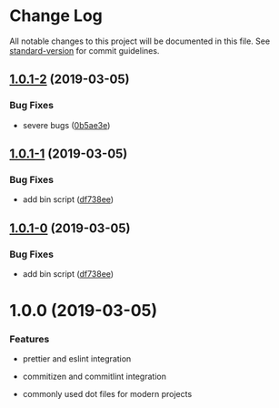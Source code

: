 # Change Log

All notable changes to this project will be documented in this file. See [standard-version](https://github.com/conventional-changelog/standard-version) for commit guidelines.

## [1.0.1-2](https://github.com/AngusFu/create-standard/compare/v1.0.1-1...v1.0.1-2) (2019-03-05)


### Bug Fixes

* severe bugs ([0b5ae3e](https://github.com/AngusFu/create-standard/commit/0b5ae3e))



## [1.0.1-1](https://github.com/AngusFu/create-standard/compare/v1.0.0...v1.0.1-1) (2019-03-05)


### Bug Fixes

* add bin script ([df738ee](https://github.com/AngusFu/create-standard/commit/df738ee))



## [1.0.1-0](https://github.com/AngusFu/create-standard/compare/v1.0.0...v1.0.1-0) (2019-03-05)


### Bug Fixes

* add bin script ([df738ee](https://github.com/AngusFu/create-standard/commit/df738ee))



# 1.0.0 (2019-03-05)


### Features

- prettier and eslint integration

- commitizen and commitlint integration

- commonly used dot files for modern projects
